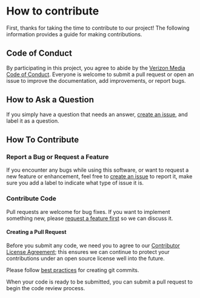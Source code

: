 # How to contribute
First, thanks for taking the time to contribute to our project! The following information provides a guide for making contributions.

## Code of Conduct

By participating in this project, you agree to abide by the [Verizon Media Code of Conduct](Code-of-Conduct.md). Everyone is welcome to submit a pull request or open an issue to improve the documentation, add improvements, or report bugs.

## How to Ask a Question

If you simply have a question that needs an answer, [create an issue](https://github.com/denali-design/denali-icon-font/issues/new), and label it as a question.

## How To Contribute

### Report a Bug or Request a Feature

If you encounter any bugs while using this software, or want to request a new feature or enhancement, feel free to [create an issue](https://github.com/denali-design/denali-icon-font/issues/new) to report it, make sure you add a label to indicate what type of issue it is.

### Contribute Code
Pull requests are welcome for bug fixes. If you want to implement something new, please [request a feature first](https://github.com/denali-design/denali-icon-font/issues/new?labels=feature-request) so we can discuss it.

#### Creating a Pull Request
Before you submit any code, we need you to agree to our [Contributor License Agreement](https://yahoocla.herokuapp.com/); this ensures we can continue to protect your contributions under an open source license well into the future.

Please follow [best practices](https://github.com/trein/dev-best-practices/wiki/Git-Commit-Best-Practices) for creating git commits.

When your code is ready to be submitted, you can submit a pull request to begin the code review process.
